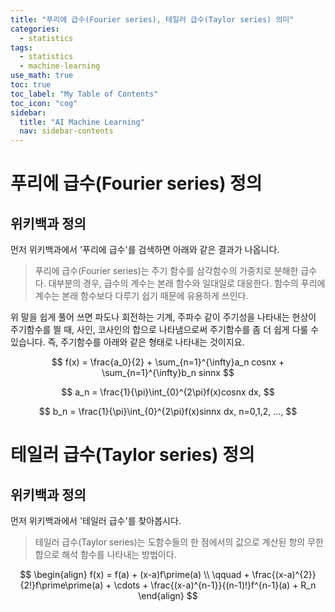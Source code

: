 ```yaml
---
title: "푸리에 급수(Fourier series), 테일러 급수(Taylor series) 의미" 
categories:
  - statistics
tags:
  - statistics
  - machine-learning
use_math: true
toc: true
toc_label: "My Table of Contents"
toc_icon: "cog"
sidebar:
  title: "AI Machine Learning"
  nav: sidebar-contents
---
```


# 푸리에 급수(Fourier series) 정의

## 위키백과 정의

먼저 위키백과에서 '푸리에 급수'를 검색하면 아래와 같은 결과가 나옵니다. 

> 푸리에 급수(Fourier series)는 주기 함수를 삼각함수의 가중치로 분해한 급수다. 
대부분의 경우, 급수의 계수는 본래 함수와 일대일로 대응한다. 
함수의 푸리에 계수는 본래 함수보다 다루기 쉽기 때문에 유용하게 쓰인다. 

위 말을 쉽게 풀어 쓰면 파도나 회전하는 기계, 주파수 같이 주기성을 나타내는 현상이 주기함수를 띌 때, 
사인, 코사인의 합으로 나타냄으로써 
주기함수를 좀 더 쉽게 다룰 수 있습니다. 즉, 주기함수를 아래와 같은 형태로 나타내는 것이지요.

$$ f(x) = \frac{a_0}{2} + \sum_{n=1}^{\infty}a_n cosnx + \sum_{n=1}^{\infty}b_n sinnx $$

$$ a_n = \frac{1}{\pi}\int_{0}^{2\pi}f(x)cosnx dx, $$

$$ b_n = \frac{1}{\pi}\int_{0}^{2\pi}f(x)sinnx dx, n=0,1,2, ..., $$


# 테일러 급수(Taylor series) 정의

## 위키백과 정의 

먼저 위키백과에서 '테일러 급수'를 찾아봅시다.

> 테일러 급수(Taylor series)는 도함수들의 한 점에서의 값으로 계산된 항의 무한합으로 해석 함수를 나타내는 방법이다. 

$$ 
\begin{align}
f(x) = f(a) + (x-a)f\prime(a) \\
\qquad + \frac{(x-a)^{2}}{2!}f\prime\prime(a) + \cdots + \frac{(x-a)^{n-1}}{(n-1)!}f^{n-1}(a) + R_n 
\end{align}
$$
